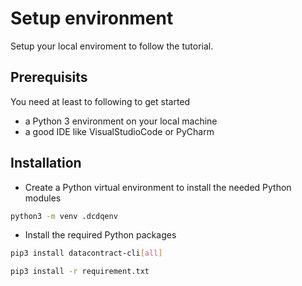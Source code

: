 # Setup environment

Setup your local enviroment to follow the tutorial.

## Prerequisits

You need at least to following to get started

* a Python 3 environment on your local machine
* a good IDE like VisualStudioCode or PyCharm

## Installation

* Create a Python virtual environment to install the needed Python modules

```bash
python3 -m venv .dcdqenv
```

* Install the required Python packages

```bash
pip3 install datacontract-cli[all]
```

```bash
pip3 install -r requirement.txt
```
